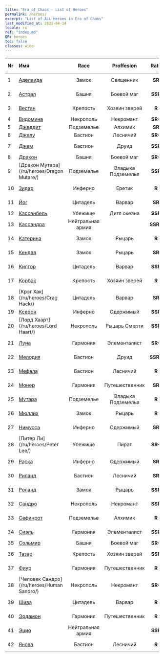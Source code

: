 ```yaml
---
title: "Era of Chaos - List of Heroes"
permalink: /heroes/
excerpt: "List of ALL Heroes in Era of Chaos"
last_modified_at: 2021-04-14
locale: ru
ref: "index.md"
QR: heroes
toc: false
classes: wide
---
```

  | Nr |    Имя    |  Race   |  Proffesion   |  Rate  |    Specialty     | User Rate  | 
  |:---|:-----------|:-------:|:-------------:|:------:|:-----------------|:----:|
  | 1 | [Аделаида](/ru/heroes/Adelaide/) | Замок | Священник | **SR** |  Кольцо холода | R+ |
  | 2 | [Астрал](/ru/heroes/Astral/) | Башня | Боевой маг | **SSR** |  Увеличение магии | SSR |
  | 3 | [Вестан](/ru/heroes/Wystan/) | Крепость | Хозяин зверей | **R** |  Болотный охотник | R |
  | 4 | [Видомина](/ru/heroes/Vidomina/) | Некрополь | Некромант | **SR+** |  Некромант | R |
  | 5 | [Джеддит](/ru/heroes/Jeddite/) | Подземелье | Алхимик | **SR** |  Цикл жизни | SR |
  | 6 | [Джелу](/ru/heroes/Gelu/) | Бастион | Лесничий | **SR+** |  Снайпер | SR+ |
  | 7 | [Джем](/ru/heroes/Gem/) | Бастион | Друид | **SSR** |  Природное исцеление | SSR |
  | 8 | [Дракон](/ru/heroes/Dracon/) | Башня | Боевой маг | **SR+** |  Колдуны | R |
  | 9 | [Дракон Мутара](/ru/heroes/Dragon Mutare/) | Подземелье | Владыка Подземелья | **SSR** |  Пробуждение дракона | SSR |
  | 10 | [Зидар](/ru/heroes/Zydar/) | Инферно | Еретик | **R** |  Призыв Инферно | R |
  | 11 | [Йог](/ru/heroes/Yog/) | Цитадель | Варвар | **SR** |  Разъяренные циклопы | SR |
  | 12 | [Кассанбель](/ru/heroes/Cassanbel/) | Убежище | Дитя океана | **SSR** |  Песнь океана | SSR |
  | 13 | [Кассандра](/ru/heroes/Kassandra/) | Нейтральная армия |  | **SSR-** |  Армия спартанцев | R |
  | 14 | [Катерина](/ru/heroes/Catherine/) | Замок | Рыцарь | **R** |  Железные крестоносцы | R |
  | 15 | [Кендал](/ru/heroes/Kendal/) | Замок | Рыцарь | **SR** |  Мастер тактики | R |
  | 16 | [Килгор](/ru/heroes/Kilgor/) | Цитадель | Варвар | **SSR** |  Боевое чудище | SSR |
  | 17 | [Корбак](/ru/heroes/Korbac/) | Крепость | Хозяин зверей | **R** |  Змей в воздухе | R |
  | 18 | [Крэг Хак](/ru/heroes/Crag Hack/) | Цитадель | Варвар | **SR** |  Наступление | R+ |
  | 19 | [Ксерон](/ru/heroes/Xeron/) | Инферно | Одержимый | **SSR** |  Архидьявол | SSR |
  | 20 | [Лорд Хаарт](/ru/heroes/Lord Haart/) | Некрополь | Рыцарь Смерти | **SSR** |  Рыцарь Смерти | SR- |
  | 21 | [Луна](/ru/heroes/Luna/) | Гармония | Элементалист | **SR+** |  Стена Инферно | R |
  | 22 | [Мелодия](/ru/heroes/Melodia/) | Бастион | Друид | **SSR-** |  Счастливая судьба | R |
  | 23 | [Мефала](/ru/heroes/Mephala/) | Бастион | Лесничий | **R** |  Абсолютная защита | R |
  | 24 | [Монер](/ru/heroes/Monere/) | Гармония | Путешественник | **SR** |  Элементаль Мысли | R |
  | 25 | [Мутара](/ru/heroes/Mutare/) | Подземелье | Владыка Подземелья | **R** |  Подземелье безумия | R |
  | 26 | [Мюллих](/ru/heroes/Mullich/) | Замок | Рыцарь | **R** |  Штурмовая атака | R+ |
  | 27 | [Нимусса](/ru/heroes/Nymus/) | Инферно | Одержимый | **SR** |  призраки Инферно | R+ |
  | 28 | [Питер Ли](/ru/heroes/Peter Lee/) | Убежище | Пират | **SR+** |  Поднятый парус | R+ |
  | 29 | [Раска](/ru/heroes/Rashka/) | Инферно | Одержимый | **SR** |  Повелители Огня | R |
  | 30 | [Риланд](/ru/heroes/Ryland/) | Бастион | Лесничий | **SR** |  Дендроид-страж | R |
  | 31 | [Роланд](/ru/heroes/Roland/) | Замок | Рыцарь | **SSR** |  Повышение боевого духа | SR+ |
  | 32 | [Сандро](/ru/heroes/Sandro/) | Некрополь | Некромант | **SSR** |  Падение тьмы | SSR |
  | 33 | [Сефинрот](/ru/heroes/Sephinroth/) | Подземелье | Алхимик | **R** |  Кристальный взгляд | R |
  | 34 | [Сиэль](/ru/heroes/Ciele/) | Гармония | Элементалист | **SSR** |  Резонанс стихий | SSR |
  | 35 | [Сольмир](/ru/heroes/Solmyr/) | Башня | Боевой маг | **SR+** |  Цепь молний | SR |
  | 36 | [Тазар](/ru/heroes/Tazar/) | Крепость | Хозяин зверей | **SSR** |  Кровавая ярость | SR |
  | 37 | [Фиур](/ru/heroes/Fiur/) | Гармония | Путешественник | **R** |  Элементаль Огня | R |
  | 38 | [Человек Сандро](/ru/heroes/Human Sandro/) | Некрополь | Некромант | **SR+** |  Бессмертная душа | SR |
  | 39 | [Шива](/ru/heroes/Shiva/) | Цитадель | Варвар | **R** |  Вестники бури | R |
  | 40 | [Эрдамон](/ru/heroes/Erdamon/) | Гармония | Путешественник | **R** |  Король камней | R |
  | 41 | [Эцио](/ru/heroes/Ezio/) | Нейтральная армия |  | **SSR** |  Братство | R+ |
  | 42 | [Янова](/ru/heroes/Jenova/) | Бастион | Лесничий | **R** |  Дева единорога | R |
